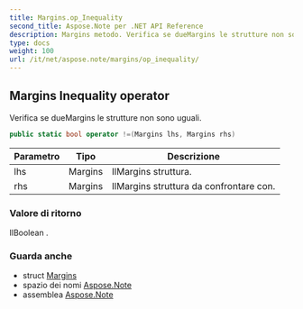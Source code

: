 ```yaml
---
title: Margins.op_Inequality
second_title: Aspose.Note per .NET API Reference
description: Margins metodo. Verifica se dueMargins le strutture non sono uguali.
type: docs
weight: 100
url: /it/net/aspose.note/margins/op_inequality/
---
```

## Margins Inequality operator

Verifica se dueMargins le strutture non sono uguali.

```csharp
public static bool operator !=(Margins lhs, Margins rhs)
```

| Parametro | Tipo | Descrizione |
| --- | --- | --- |
| lhs | Margins | IlMargins struttura. |
| rhs | Margins | IlMargins struttura da confrontare con. |

### Valore di ritorno

IlBoolean .

### Guarda anche

* struct [Margins](../)
* spazio dei nomi [Aspose.Note](../../margins/)
* assemblea [Aspose.Note](../../../)


